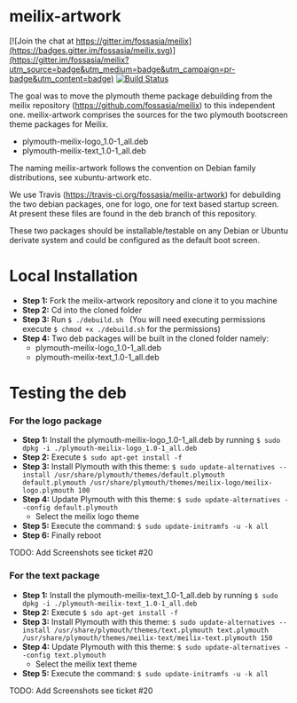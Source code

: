 # meilix-artwork

[![Join the chat at https://gitter.im/fossasia/meilix](https://badges.gitter.im/fossasia/meilix.svg)](https://gitter.im/fossasia/meilix?utm_source=badge&utm_medium=badge&utm_campaign=pr-badge&utm_content=badge) [![Build Status](https://travis-ci.org/fossasia/meilix.svg?branch=master)](https://travis-ci.org/fossasia/meilix-artwork)

The goal was to move the plymouth theme package debuilding from the meilix repository (https://github.com/fossasia/meilix) to this independent one. meilix-artwork comprises the sources for the two plymouth bootscreen theme packages for Meilix.
- plymouth-meilix-logo_1.0-1_all.deb 
- plymouth-meilix-text_1.0-1_all.deb

The naming meilix-artwork follows the convention on Debian family distributions, see xubuntu-artwork etc.

We use Travis (https://travis-ci.org/fossasia/meilix-artwork) for debuilding the two debian packages, one for logo, one for text based startup screen. At present these files are found in the deb branch of this repository.

These two packages should be installable/testable on any Debian or Ubuntu derivate system and could be configured as the default boot screen.

# Local Installation

* **Step 1:** Fork the meilix-artwork repository and clone it to you machine
* **Step 2:** Cd into the cloned folder
* **Step 3:**  Run ```$ ./debuild.sh ``` (You will need executing permissions execute ```$ chmod +x ./debuild.sh``` for the permissions)
* **Step 4:** Two deb packages will be built in the cloned folder namely:
    - plymouth-meilix-logo_1.0-1_all.deb 
    - plymouth-meilix-text_1.0-1_all.deb


# Testing the deb 

### For the logo package
* **Step 1:** Install the plymouth-meilix-logo_1.0-1_all.deb by running ```$ sudo dpkg -i ./plymouth-meilix-logo_1.0-1_all.deb```
* **Step 2:** Execute ```$ sudo apt-get install -f```
* **Step 3:** Install Plymouth with this theme: ```$ sudo update-alternatives --install /usr/share/plymouth/themes/default.plymouth default.plymouth /usr/share/plymouth/themes/meilix-logo/meilix-logo.plymouth 100```
* **Step 4:** Update Plymouth with this theme: ```$ sudo update-alternatives --config default.plymouth``` 
    - Select the meilix logo theme
* **Step 5:** Execute the command: ```$ sudo update-initramfs -u -k all```
* **Step 6:** Finally reboot

TODO: Add Screenshots see ticket #20

### For the text package
* **Step 1:** Install the plymouth-meilix-text_1.0-1_all.deb by running ```$ sudo dpkg -i ./plymouth-meilix-text_1.0-1_all.deb```
* **Step 2:** Execute ```$ sdo apt-get install -f```
* **Step 3:** Install Plymouth with this theme: ```$ sudo update-alternatives --install /usr/share/plymouth/themes/text.plymouth text.plymouth /usr/share/plymouth/themes/meilix-text/meilix-text.plymouth 150```
* **Step 4:** Update Plymouth with this theme: ```$ sudo update-alternatives --config text.plymouth``` 
    - Select the meilix text theme
* **Step 5:** Execute the command: ```$ sudo update-initramfs -u -k all```

TODO: Add Screenshots see ticket #20